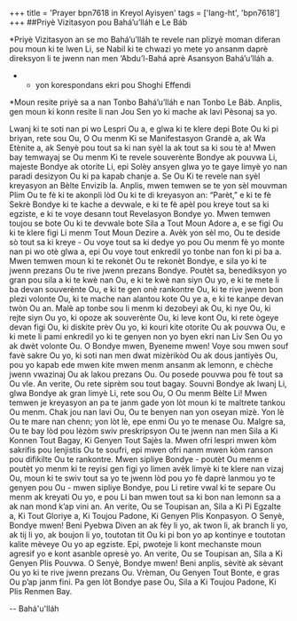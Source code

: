 +++
title = 'Prayer bpn7618 in Kreyol Ayisyen'
tags = ['lang-ht', 'bpn7618']
+++
##Priyè Vizitasyon pou Bahá’u’lláh e Le Báb 

*Priyè Vizitasyon an se mo Bahá’u’lláh te revele nan plizyè moman diferan pou moun ki te lwen Li, se Nabil ki te chwazi yo mete yo ansanm daprè direksyon li te jwenn nan men ‘Abdu’l-Bahá aprè Asansyon Bahá’u’lláh a.
* - yon korespondans ekri pou Shoghi Effendi

*Moun resite priyè sa a nan Tonbo Bahá’u’lláh e nan Tonbo Le Báb. Anplis, gen moun ki konn resite li nan Jou Sen yo ki mache ak lavi Pèsonaj sa yo.

Lwanj ki te soti nan pi wo Lespri Ou a, e glwa ki te klere depi Bote Ou ki pi briyan, rete sou Ou, O Ou menm Ki se Manifestasyon Grandè a, ak Wa Etènite a, ak Senyè pou tout sa ki nan syèl la ak tout sa ki sou tè a! Mwen bay temwayaj se Ou menm Ki te revele souverènte Bondye ak pouvwa Li, majeste Bondye ak otorite Li, epi Solèy ansyen glwa yo te gaye limyè yo nan paradi desizyon Ou ki pa kapab chanje a. Se Ou Ki te revele nan syèl kreyasyon an Bèlte Envizib la. Anplis, mwen temwen se te yon sèl mouvman Plim Ou te fè ki te akonpli lòd Ou ki te di kreyasyon an: “Parèt,” e ki te fè Sekrè Bondye ki te kache a devwale, e ki te fè apèl pou kreye tout sa ki egziste, e ki te voye desann tout Revelasyon Bondye yo. 
	Mwen temwen toujou se bote Ou ki te devwale bote Sila a Tout Moun Adore a, e se figi Ou ki te klere figi Li menm Tout Moun Dezire a. Avèk yon sèl mo, Ou te deside sò tout sa ki kreye - Ou voye tout sa ki dedye yo pou Ou menm fè yo monte nan pi wo otè glwa a, epi Ou voye tout enkredil yo tonbe nan fon ki pi ba a.
	Mwen temwen moun ki te rekonèt Ou te rekonèt Bondye, e sila yo ki te jwenn prezans Ou te rive jwenn prezans Bondye. Poutèt sa, benediksyon yo gran pou sila a ki te kwè nan Ou, e ki te kwè nan siyn Ou yo, e ki te mete li ba devan souverènte Ou, e ki te gen onè rankontre Ou, ki te rive jwenn bon plezi volonte Ou, ki te mache nan alantou kote Ou ye a, e ki te kanpe devan twòn Ou an. Malè ap tonbe sou li menm ki dezobeyi ak Ou, ki nye Ou, ki rejte siyn Ou yo, ki opoze ak souverènte Ou, ki leve kont Ou, ki rete ògeye devan figi Ou, ki diskite prèv Ou yo, ki kouri kite otorite Ou ak pouvwa Ou, e ki mete li pami enkredil yo ki te genyen non yo byen ekri nan Liv Sen Ou yo ak dwèt volonte Ou.
	O Bondye mwen, Byeneme mwen! Voye sou mwen souf favè sakre Ou yo, ki soti nan men dwat mizèrikòd Ou ak dous jantiyès Ou, pou yo kapab ede mwen kite mwen menm ansanm ak lemonn, e chèche jwenn vwazinaj Ou ak lakou prezans Ou. Ou posede pouvwa pou fè tout sa Ou vle. An verite, Ou rete siprèm sou tout bagay.
	Souvni Bondye ak lwanj Li, glwa Bondye ak gran limyè Li, rete sou Ou, O Ou menm Bèlte Li! Mwen temwen je kreyasyon an pa te janm gade yon lòt moun ki te maltrete tankou Ou menm. Chak jou nan lavi Ou, Ou te benyen nan yon oseyan mizè. Yon lè Ou te mare nan chenn; yon lòt lè, epe enmi Ou yo te menase Ou. Malgre sa, Ou te bay lòd pou lèzòm swiv preskripsyon Ou te jwenn nan men Sila a Ki Konnen Tout Bagay, Ki Genyen Tout Sajès la.
	Mwen ofri lespri mwen kòm sakrifis pou lenjistis Ou te soufri, epi mwen ofri nanm mwen kòm ranson pou difikilte Ou te rankontre. Mwen sipliye Bondye - poutèt Ou menm e poutèt yo menm ki te reyisi gen figi yo limen avèk limyè ki te klere nan vizaj Ou, moun ki te swiv tout sa yo te jwenn lòd pou yo fè daprè lanmou yo te genyen pou Ou - mwen sipliye Bondye, pou Li retire vwal ki te separe Ou menm ak kreyati Ou yo, e pou Li ban mwen tout sa ki bon nan lemonn sa a ak nan mond k’ap vini an. An verite, Ou se Toupisan an, Sila a Ki Pi Egzalte a, Ki Tout Gloriye a, Ki Toujou Padone, Ki Genyen Plis Konpasyon.
	O Senyè, Bondye mwen! Beni Pyebwa Diven an ak fèy li yo, ak twon li, ak branch li yo, ak tij li yo, ak boujon li yo, toutotan tit Ou ki pi bon yo ap kontinye e toutotan kalite mèveye Ou yo ap egziste. Epi, pwoteje li kont mechanste moun agresif yo e kont asanble opresè yo. An verite, Ou se Toupisan an, Sila a Ki Genyen Plis Pouvwa. O Senyè, Bondye mwen! Beni anplis, sèvitè ak sèvant Ou yo ki te rive jwenn prezans Ou. Vrèman, Ou Genyen Tout Bonte, e gras Ou p’ap janm fini. Pa gen lòt Bondye pase Ou, Sila a Ki Toujou Padone, Ki Plis Renmen Bay.

-- Bahá'u'lláh
